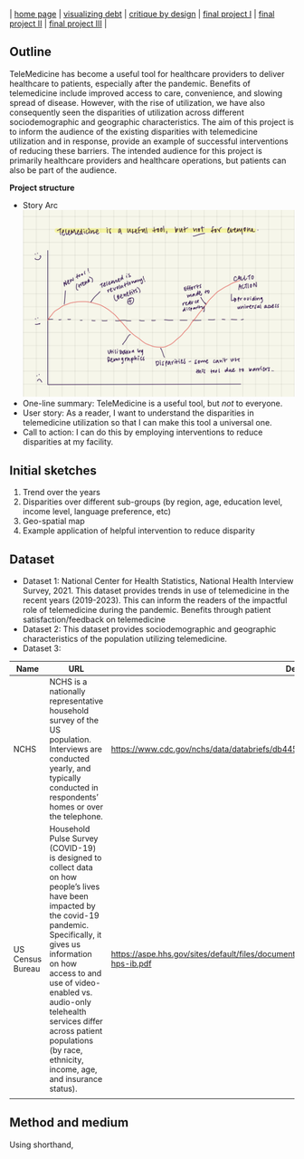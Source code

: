 | [home page](https://talktalki.github.io/grace_portfolio/) | [visualizing debt](visualizing-government-debt) | [critique by design](critique-by-design) | [final project I](final-project-part-one) | [final project II](final-project-part-two) | [final project III](final-project-part-three) |


## Outline
TeleMedicine has become a useful tool for healthcare providers to deliver healthcare to patients, especially after the pandemic. Benefits of telemedicine include improved access to care, convenience, and slowing spread of disease. However, with the rise of utilization, we have also consequently seen the disparities of utilization across different sociodemographic and geographic characteristics. The aim of this project is to inform the audience of the existing disparities with telemedicine utilization and in response, provide an example of successful interventions of reducing these barriers. The intended audience for this project is primarily healthcare providers and healthcare operations, but patients can also be part of the audience.

**Project structure**
- Story Arc
![Story Arc](story_arc.jpg)
- One-line summary: TeleMedicine is a useful tool, but *not* to everyone.
- User story: As a reader, I want to understand the disparities in telemedicine utilization so that I can make this tool a universal one.
- Call to action: I can do this by employing interventions to reduce disparities at my facility.

## Initial sketches
1. Trend over the years
2. Disparities over different sub-groups (by region, age, education level, income level, language preference, etc)
3. Geo-spatial map
4. Example application of helpful intervention to reduce disparity

## Dataset
- Dataset 1: National Center for Health Statistics, National Health Interview Survey, 2021.
This dataset provides trends in use of telemedicine in the recent years (2019-2023). This can inform the readers of the impactful role of telemedicine during the pandemic.
Benefits through patient satisfaction/feedback on telemedicine
- Dataset 2: 
This dataset provides sociodemographic and geographic characteristics of the population utilizing telemedicine.
- Dataset 3:

| Name | URL | Description |
|------|-----|-------------|
| NCHS | NCHS is a nationally representative household survey of the US population. Interviews are conducted yearly, and typically conducted in respondents’ homes or over the telephone. | https://www.cdc.gov/nchs/data/databriefs/db445-tables.pdf#1 |
| US Census Bureau | Household Pulse Survey (COVID-19) is designed to collect data on how people’s lives have been impacted by the covid-19 pandemic. Specifically, it gives us information on how access to and use of video-enabled vs. audio-only telehealth services differ across patient populations (by race, ethnicity, income, age, and insurance status). | https://aspe.hhs.gov/sites/default/files/documents/4e1853c0b4885112b2994680a58af9ed/telehealth-hps-ib.pdf |
|      |     |             |

## Method and medium
Using shorthand, 
